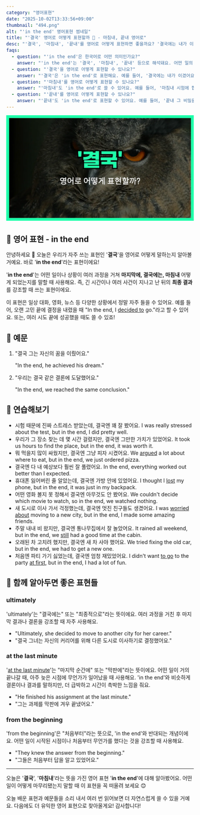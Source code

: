 ```yaml
---
category: "영어표현"
date: "2025-10-02T13:33:56+09:00"
thumbnail: "494.png"
alt: "'in the end' 영어표현 썸네일"
title: "'결국' 영어로 어떻게 표현할까 🎯 - 마침내, 끝내 영어로"
desc: "'결국', '마침내', '끝내'를 영어로 어떻게 표현하면 좋을까요? '결국에는 내가 이겼어요.', '마침내 시험에 합격했어요.' 등을 영어로 표현하는 법을 배워봅시다. 다양한 예문을 통해서 연습하고 본인의 표현으로 만들어 보세요."
faqs: 
  - question: "'in the end'은 한국어로 어떤 의미인가요?"
    answer: "'in the end'는 '결국', '마침내', '끝내' 등으로 해석돼요. 어떤 일의 마지막 결과나 결론을 말할 때 자주 써요."
  - question: "'결국'을 영어로 어떻게 표현할 수 있나요?"
    answer: "'결국'은 'in the end'로 표현해요. 예를 들어, '결국에는 내가 이겼어요.'는 'In the end, I won.'이라고 해요."
  - question: "'마침내'를 영어로 어떻게 표현할 수 있나요?"
    answer: "'마침내'도 'in the end'로 쓸 수 있어요. 예를 들어, '마침내 시험에 합격했어요.'는 'In the end, I passed the exam.'이라고 말해요."
  - question: "'끝내'를 영어로 어떻게 표현할 수 있나요?"
    answer: "'끝내'도 'in the end'로 표현할 수 있어요. 예를 들어, '끝내 그 비밀을 알게 됐어요.'는 'In the end, I found out the secret.'이라고 해요."
---
```


!['in the end' 영어표현](./494.png)

## 🌟 영어 표현 - in the end

안녕하세요 👋 오늘은 우리가 자주 쓰는 표현인 '**결국**'을 영어로 어떻게 말하는지 알아볼 거예요. 바로 '**in the end**'라는 표현이에요!

'**in the end**'는 어떤 일이나 상황이 여러 과정을 거쳐 **마지막에, 결국에는, 마침내** 어떻게 되었는지를 말할 때 사용해요. 즉, 긴 시간이나 여러 사건이 지나고 난 뒤의 **최종 결과**를 강조할 때 쓰는 표현이에요.

이 표현은 일상 대화, 영화, 뉴스 등 다양한 상황에서 정말 자주 들을 수 있어요. 예를 들어, 오랜 고민 끝에 결정을 내렸을 때 "In the end, I [decided to](/blog/in-english/062.decide-to/) go."라고 할 수 있어요. 또는, 여러 시도 끝에 성공했을 때도 쓸 수 있죠!

## 📖 예문

1. "결국 그는 자신의 꿈을 이뤘어요."

   "In the end, he achieved his dream."

2. "우리는 결국 같은 결론에 도달했어요."

   "In the end, we reached the same conclusion."



## 💬 연습해보기

<ul data-interactive-list>

  <li data-interactive-item>
    <span data-toggler>시험 때문에 진짜 스트레스 받았는데, 결국엔 꽤 잘 봤어요.</span>
    <span data-answer>I was really stressed about the test, but in the end, I did pretty well.</span>
  </li>

  <li data-interactive-item>
    <span data-toggler>우리가 그 장소 찾는 데 몇 시간 걸렸지만, 결국엔 그만한 가치가 있었어요.</span>
    <span data-answer>It took us hours to find the place, but in the end, it was worth it.</span>
  </li>

  <li data-interactive-item>
    <span data-toggler>뭐 먹을지 많이 싸웠지만, 결국엔 그냥 피자 시켰어요.</span>
    <span data-answer>We <a href="/blog/in-english/132.argue/">argued</a> a lot about where to eat, but in the end, we just ordered pizza.</span>
  </li>

  <li data-interactive-item>
    <span data-toggler>결국엔 다 내 예상보다 훨씬 잘 풀렸어요.</span>
    <span data-answer>In the end, everything worked out better than I expected.</span>
  </li>

  <li data-interactive-item>
    <span data-toggler>휴대폰 잃어버린 줄 알았는데, 결국엔 가방 안에 있었어요.</span>
    <span data-answer>I thought I <a href="/blog/in-english/457.lose/">lost</a> my phone, but in the end, it was just in my backpack.</span>
  </li>

  <li data-interactive-item>
    <span data-toggler>어떤 영화 볼지 못 정해서 결국엔 아무것도 안 봤어요.</span>
    <span data-answer>We couldn't decide which movie to watch, so in the end, we watched nothing.</span>
  </li>

  <li data-interactive-item>
    <span data-toggler>새 도시로 이사 가서 걱정했는데, 결국엔 멋진 친구들도 생겼어요.</span>
    <span data-answer>I was <a href="/blog/in-english/209.worry-about/">worried about</a> moving to a new city, but in the end, I made some amazing friends.</span>
  </li>

  <li data-interactive-item>
    <span data-toggler>주말 내내 비 왔지만, 결국엔 통나무집에서 잘 놀았어요.</span>
    <span data-answer>It rained all weekend, but in the end, we <a href="/blog/in-english/254.still/">still</a> had a good time at the cabin.</span>
  </li>

  <li data-interactive-item>
    <span data-toggler>오래된 차 고치려 했지만, 결국엔 새 차 사야 했어요.</span>
    <span data-answer>We tried fixing the old car, but in the end, we had to get a new one.</span>
  </li>

  <li data-interactive-item>
    <span data-toggler>처음엔 파티 가기 싫었는데, 결국엔 엄청 재밌었어요.</span>
    <span data-answer>I didn't want <a href="/blog/in-english/450.to-go/">to go</a> to the party <a href="/blog/in-english/184.at-first/">at first</a>, but in the end, I had a lot of fun.</span>
  </li>

</ul>

## 🤝 함께 알아두면 좋은 표현들

### ultimately

'ultimately'는 "결국에는" 또는 "최종적으로"라는 뜻이에요. 여러 과정을 거친 후 마지막 결과나 결론을 강조할 때 자주 사용해요.

- "Ultimately, she decided to move to another city for her career."
- "결국 그녀는 자신의 커리어를 위해 다른 도시로 이사하기로 결정했어요."

### at the last minute

'[at the last minute](/blog/in-english/221.at-the-last-minute/)'는 "마지막 순간에" 또는 "막판에"라는 뜻이에요. 어떤 일이 거의 끝나갈 때, 아주 늦은 시점에 무언가가 일어났을 때 사용해요. 'in the end'와 비슷하게 결론이나 결과를 말하지만, 더 급박하고 시간이 촉박한 느낌을 줘요.

- "He finished his assignment at the last minute."
- "그는 과제를 막판에 겨우 끝냈어요."

### from the beginning

'from the beginning'은 "처음부터"라는 뜻으로, 'in the end'와 반대되는 개념이에요. 어떤 일이 시작된 시점이나 처음부터 무언가를 했다는 것을 강조할 때 사용해요.

- "They knew the answer from the beginning."
- "그들은 처음부터 답을 알고 있었어요."

---

오늘은 '**결국**', '**마침내**'라는 뜻을 가진 영어 표현 '**in the end**'에 대해 알아봤어요. 어떤 일이 어떻게 마무리됐는지 말할 때 이 표현을 꼭 떠올려 보세요 😊

오늘 배운 표현과 예문들을 소리 내서 여러 번 읽어보면 더 자연스럽게 쓸 수 있을 거예요. 다음에도 더 유익한 영어 표현으로 찾아올게요! 감사합니다!

